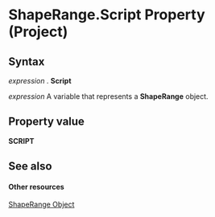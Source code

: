 
# ShapeRange.Script Property (Project)


## Syntax

 _expression_ . **Script**

 _expression_ A variable that represents a **ShapeRange** object.


## Property value

 **SCRIPT**


## See also


#### Other resources


[ShapeRange Object](315031aa-4b8c-424b-26e7-ce15897beb05.md)
